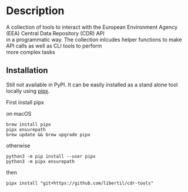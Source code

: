 # Description

A collection of tools to interact with the European Environment Agency (EEA) Central Data Repository (CDR) API  
in a programmatic way. The collection inlcudes helper functions to make API calls as well as CLI tools to perform   
more complex tasks


## Installation

Still not available in PyPI. It can be easily installed as a stand alone tool locally using [pipx](https://pypa.github.io/pipx).  

First install pipx 

on macOS

	brew install pipx
	pipx ensurepath
	brew update && brew upgrade pipx


otherwise

	python3 -m pip install --user pipx
	python3 -m pipx ensurepath

then

	pipx install "git+https://github.com/libertil/cdr-tools"


